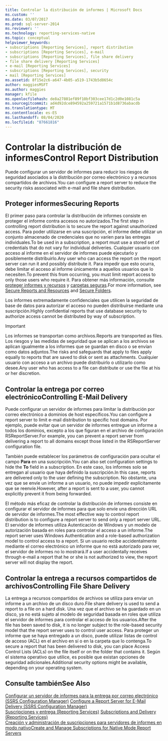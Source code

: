 ```yaml
---
title: Controlar la distribución de informes | Microsoft Docs
ms.custom: ''
ms.date: 03/07/2017
ms.prod: sql-server-2014
ms.reviewer: ''
ms.technology: reporting-services-native
ms.topic: conceptual
helpviewer_keywords:
- subscriptions [Reporting Services], report distribution
- subscriptions [Reporting Services], e-mail
- subscriptions [Reporting Services], file share delivery
- file share delivery [Reporting Services]
- e-mail [Reporting Services]
- subscriptions [Reporting Services], security
- mail [Reporting Services]
ms.assetid: 8f15e2c6-a647-4b05-a519-1743b5d8654c
author: maggiesMSFT
ms.author: maggies
manager: kfile
ms.openlocfilehash: de8a27801ef89f10bf303cee17d1c2d0e1081c5a
ms.sourcegitcommit: ad4d92dce894592a259721a1571b1d8736abacdb
ms.translationtype: MT
ms.contentlocale: es-ES
ms.lasthandoff: 08/04/2020
ms.locfileid: "87661816"
---
```

# <a name="control-report-distribution"></a><span data-ttu-id="648f9-102">Controlar la distribución de informes</span><span class="sxs-lookup"><span data-stu-id="648f9-102">Control Report Distribution</span></span>
  <span data-ttu-id="648f9-103">Puede configurar un servidor de informes para reducir los riesgos de seguridad asociados a la distribución por correo electrónico y a recursos compartidos de archivos.</span><span class="sxs-lookup"><span data-stu-id="648f9-103">You can configure a report server to reduce the security risks associated with e-mail and file share distribution.</span></span>  
  
## <a name="securing-reports"></a><span data-ttu-id="648f9-104">Proteger informes</span><span class="sxs-lookup"><span data-stu-id="648f9-104">Securing Reports</span></span>  
 <span data-ttu-id="648f9-105">El primer paso para controlar la distribución de informes consiste en proteger el informe contra accesos no autorizados.</span><span class="sxs-lookup"><span data-stu-id="648f9-105">The first step in controlling report distribution is to secure the report against unauthorized access.</span></span> <span data-ttu-id="648f9-106">Para poder utilizarse en una suscripción, el informe debe utilizar un conjunto almacenado de credenciales que no varíen para las entregas individuales.</span><span class="sxs-lookup"><span data-stu-id="648f9-106">To be used in a subscription, a report must use a stored set of credentials that do not vary for individual deliveries.</span></span> <span data-ttu-id="648f9-107">Cualquier usuario con acceso al informe en el servidor de informes puede ejecutarlo y posiblemente distribuirlo.</span><span class="sxs-lookup"><span data-stu-id="648f9-107">Any user who can access the report on the report server can run it and possibly distribute it.</span></span> <span data-ttu-id="648f9-108">Para impedir que esto ocurra, debe limitar el acceso al informe únicamente a aquellos usuarios que lo necesiten.</span><span class="sxs-lookup"><span data-stu-id="648f9-108">To prevent this from occurring, you must limit report access to only those users who require it.</span></span> <span data-ttu-id="648f9-109">Para obtener más información, consulte [proteger informes y recursos](security/secure-reports-and-resources.md) y [carpetas seguras](security/secure-folders.md).</span><span class="sxs-lookup"><span data-stu-id="648f9-109">For more information, see [Secure Reports and Resources](security/secure-reports-and-resources.md) and [Secure Folders](security/secure-folders.md).</span></span>  
  
 <span data-ttu-id="648f9-110">Los informes extremadamente confidenciales que utilicen la seguridad de base de datos para autorizar el acceso no pueden distribuirse mediante una suscripción.</span><span class="sxs-lookup"><span data-stu-id="648f9-110">Highly confidential reports that use database security to authorize access cannot be distributed by way of subscription.</span></span>  
  
> [!IMPORTANT]  
>  <span data-ttu-id="648f9-111">Los informes se transportan como archivos.</span><span class="sxs-lookup"><span data-stu-id="648f9-111">Reports are transported as files.</span></span> <span data-ttu-id="648f9-112">Los riesgos y las medidas de seguridad que se aplican a los archivos se aplican igualmente a los informes que se guardan en disco o se envían como datos adjuntos.</span><span class="sxs-lookup"><span data-stu-id="648f9-112">The risks and safeguards that apply to files apply equally to reports that are saved to disk or sent as attachments.</span></span> <span data-ttu-id="648f9-113">Cualquier usuario con acceso a un archivo puede distribuirlo o utilizarlo como desee.</span><span class="sxs-lookup"><span data-stu-id="648f9-113">Any user who has access to a file can distribute or use the file at his or her discretion.</span></span>  
  
## <a name="controlling-e-mail-delivery"></a><span data-ttu-id="648f9-114">Controlar la entrega por correo electrónico</span><span class="sxs-lookup"><span data-stu-id="648f9-114">Controlling E-Mail Delivery</span></span>  
 <span data-ttu-id="648f9-115">Puede configurar un servidor de informes para limitar la distribución por correo electrónico a dominios de host específicos.</span><span class="sxs-lookup"><span data-stu-id="648f9-115">You can configure a report server to limit e-mail distribution to specific host domains.</span></span> <span data-ttu-id="648f9-116">Por ejemplo, puede evitar que un servidor de informes entregue un informe a todos los dominios, excepto a los que figuran en el archivo de configuración RSReportServer.</span><span class="sxs-lookup"><span data-stu-id="648f9-116">For example, you can prevent a report server from delivering a report to all domains except those listed in the RSReportServer configuration file.</span></span>  
  
 <span data-ttu-id="648f9-117">También puede establecer los parámetros de configuración para ocultar el campo **Para** en una suscripción.</span><span class="sxs-lookup"><span data-stu-id="648f9-117">You can also set configuration settings to hide the **To** field in a subscription.</span></span> <span data-ttu-id="648f9-118">En este caso, los informes solo se entregan al usuario que haya definido la suscripción.</span><span class="sxs-lookup"><span data-stu-id="648f9-118">In this case, reports are delivered only to the user defining the subscription.</span></span> <span data-ttu-id="648f9-119">No obstante, una vez que se envíe un informe a un usuario, no puede impedir explícitamente que se reenvíe.</span><span class="sxs-lookup"><span data-stu-id="648f9-119">However, after a report is sent to a user, you cannot explicitly prevent it from being forwarded.</span></span>  
  
 <span data-ttu-id="648f9-120">El método más eficaz de controlar la distribución de informes consiste en configurar el servidor de informes para que solo envíe una dirección URL de servidor de informes.</span><span class="sxs-lookup"><span data-stu-id="648f9-120">The most effective way to control report distribution is to configure a report server to send only a report server URL.</span></span> <span data-ttu-id="648f9-121">El servidor de informes utiliza Autenticación de Windows y un modelo de autorización basada en roles para controlar el acceso a un informe.</span><span class="sxs-lookup"><span data-stu-id="648f9-121">The report server uses Windows Authentication and a role-based authorization model to control access to a report.</span></span> <span data-ttu-id="648f9-122">Si un usuario recibe accidentalmente mediante el correo electrónico un informe que no está autorizado para ver, el servidor de informes no lo mostrará.</span><span class="sxs-lookup"><span data-stu-id="648f9-122">If a user accidentally receives through e-mail a report that he or she is not authorized to view, the report server will not display the report.</span></span>  
  
## <a name="controlling-file-share-delivery"></a><span data-ttu-id="648f9-123">Controlar la entrega a recursos compartidos de archivos</span><span class="sxs-lookup"><span data-stu-id="648f9-123">Controlling File Share Delivery</span></span>  
 <span data-ttu-id="648f9-124">La entrega a recursos compartidos de archivos se utiliza para enviar un informe a un archivo de un disco duro.</span><span class="sxs-lookup"><span data-stu-id="648f9-124">File share delivery is used to send a report to a file on a hard disk.</span></span> <span data-ttu-id="648f9-125">Una vez que el archivo se ha guardado en un disco, ya no está sujeto al modelo de seguridad basada en roles que utiliza el servidor de informes para controlar el acceso de los usuarios.</span><span class="sxs-lookup"><span data-stu-id="648f9-125">After the file has been saved to disk, it is no longer subject to the role-based security model that the report server uses to control user access.</span></span> <span data-ttu-id="648f9-126">Para proteger un informe que se haya entregado a un disco, puede utilizar listas de control de acceso (ACL) en el archivo en sí o en la carpeta que lo contenga.</span><span class="sxs-lookup"><span data-stu-id="648f9-126">To secure a report that has been delivered to disk, you can place Access Control Lists (ACLs) on the file itself or on the folder that contains it.</span></span> <span data-ttu-id="648f9-127">Según el sistema operativo que utilice, es posible que existan opciones de seguridad adicionales.</span><span class="sxs-lookup"><span data-stu-id="648f9-127">Additional security options might be available, depending on your operating system.</span></span>  
  
## <a name="see-also"></a><span data-ttu-id="648f9-128">Consulte también</span><span class="sxs-lookup"><span data-stu-id="648f9-128">See Also</span></span>  
 <span data-ttu-id="648f9-129">[Configurar un servidor de informes para la entrega por correo electrónico &#40;SSRS Configuration Manager&#41;](../../2014/sql-server/install/configure-a-report-server-for-e-mail-delivery-ssrs-configuration-manager.md) </span><span class="sxs-lookup"><span data-stu-id="648f9-129">[Configure a Report Server for E-Mail Delivery &#40;SSRS Configuration Manager&#41;](../../2014/sql-server/install/configure-a-report-server-for-e-mail-delivery-ssrs-configuration-manager.md) </span></span>  
 <span data-ttu-id="648f9-130">[Suscripciones y entrega &#40;Reporting Services&#41;](subscriptions/subscriptions-and-delivery-reporting-services.md) </span><span class="sxs-lookup"><span data-stu-id="648f9-130">[Subscriptions and Delivery &#40;Reporting Services&#41;](subscriptions/subscriptions-and-delivery-reporting-services.md) </span></span>  
 [<span data-ttu-id="648f9-131">Creación y administración de suscripciones para servidores de informes en modo nativo</span><span class="sxs-lookup"><span data-stu-id="648f9-131">Create and Manage Subscriptions for Native Mode Report Servers</span></span>](../../2014/reporting-services/create-manage-subscriptions-native-mode-report-servers.md)  
  
  
